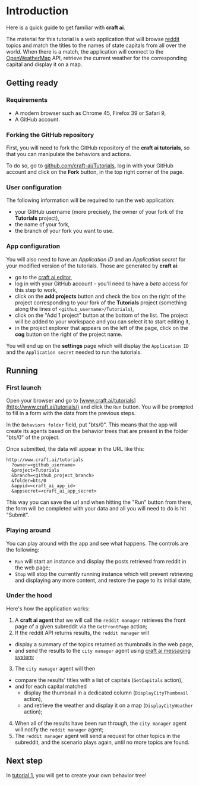 # Introduction #

Here is a quick guide to get familiar with **craft ai**.

The material for this tutorial is a web application that will browse
[reddit](https://www.reddit.com/) topics and match the titles to the names of
state capitals from all over the world. When there is a match, the application
will connect to the [OpenWeatherMap](http://openweathermap.org/) API, retrieve
the current weather for the corresponding capital and display it on a map.

## Getting ready ##

### Requirements ###

- A modern browser such as Chrome 45, Firefox 39 or Safari 9,
- A GitHub account.

### Forking the GitHub repository ###

First, you will need to fork the GitHub repository of the **craft ai
tutorials**, so that you can manipulate the behaviors and actions.

To do so, go to
[github.com/craft-ai/Tutorials](https://github.com/craft-ai/Tutorials), log in
with your GitHub account and click on the **Fork** button, in the top right
corner of the page.

### User configuration ###

The following information will be required to run the web application:

- your GitHub username (more precisely, the owner of your fork of the
**Tutorials** project),
- the name of your fork,
- the branch of your fork you want to use.

### App configuration ###

You will also need to have an _Application ID_ and an _Application secret_ for
your modified version of the tutorials. Those are generated by **craft ai**:

- go to the [craft ai editor](http://editor.craft.ai/),
- log in with your GitHub account - you'll need to have a _beta_ access for this
step to work,
- click on the **add projects** button and check the box on the right of the
project corresponding to your fork of the **Tutorials** project (something along
the lines of `<github_username>/Tutorials`),
- click on the "Add 1 project" button at the bottom of the list. The project will
be added to your workspace and you can select it to start editing it,
- in the project explorer that appears on the left of the page, click on the
**cog** button on the right of the project name.

You will end up on the **settings** page which will display the `Application ID`
and the `Application secret` needed to run the tutorials.

## Running ##

### First launch ###

Open your browser and go to [www.craft.ai/tutorials](http://www.craft.ai/tutorials/) and
click the `Run` button. You will be prompted to fill in a form with the data from
the previous steps.

In the `Behaviors folder` field, put "bts/0". This means that the app will create its agents based on the behavior trees that are present in the folder "bts/0" of the project.

Once submitted, the data will appear in the URL like this:

```
http://www.craft.ai/tutorials
  ?owner=<github_username>
  &project=Tutorials
  &branch=<github_project_branch>
  &folder=bts/0
  &appid=<craft_ai_app_id>
  &appsecret=<craft_ai_app_secret>
```
This way you can save the url and when hitting the "Run" button from there, the form will be
completed with your data and all you will need to do is hit "Submit".

### Playing around ###

You can play around with the app and see what happens. The controls are the following:

  - `Run` will start an instance and display the posts retrieved from reddit in the web page;
  - `Stop` will stop the currently running instance which will prevent retrieving and displaying any more content, and restore the page to its initial state;

### Under the hood ###

Here's how the application works:

1. A **craft ai agent** that we will call the `reddit manager` retrieves the
front page of a given subreddit via the `GetFrontPage` action;
2. If the reddit API returns results, the `reddit manager` will
  - display a summary of the topics returned as thumbnails in the web page,
  - and send the results to the `city manager` agent using
  [craft ai messaging system](http://doc.craft.ai/behaviors/messages/index.html#the-messaging-system);

3. The `city manager` agent will then
  - compare the results' titles with a list of capitals (`GetCapitals` action),
  - and for each capital matched
    - display the thumbnail in a dedicated column (`DisplayCityThumbnail` action),
    - and retrieve the weather and display it on a map (`DisplayCityWeather` action);
4. When all of the results have been run through, the `city manager` agent will notify the `reddit manager` agent;
5. The `reddit manager` agent will send a request for other topics in the subreddit, and the scenario plays again, until no more topics are found.

## Next step ##
In [tutorial 1](../1/index.html), you will get to create your own behavior tree!